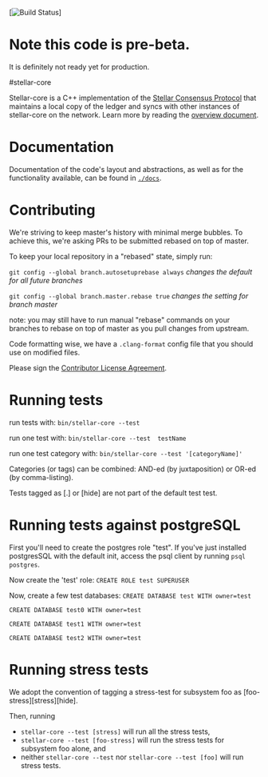 [![Build Status](https://magnum.travis-ci.com/stellar/stellar-core.svg?token=u11W8KHX2y4hfGqbzE1E)]

# Note this code is pre-beta. 
It is definitely not ready yet for production.
 
#stellar-core

Stellar-core is a C++ implementation of the [Stellar Consensus Protocol](https://github.com/stellar/stellar-core/blob/master/src/scp/readme.md) that maintains a local copy of the ledger and syncs with other instances of stellar-core on the network. Learn more by reading the [overview document](https://github.com/stellar/stellar-core/blob/master/docs/readme.md).

# Documentation

Documentation of the code's layout and abstractions, as well as for the
functionality available, can be found in
[`./docs`](https://github.com/stellar/stellar-core/tree/master/docs).

# Contributing

We're striving to keep master's history with minimal merge bubbles. To achieve
this, we're asking PRs to be submitted rebased on top of master.

To keep your local repository in a "rebased" state, simply run:

`git config --global branch.autosetuprebase always` *changes the default for all future branches*

`git config --global branch.master.rebase true` *changes the setting for branch master*

note: you may still have to run manual "rebase" commands on your branches to rebase on top of master as you pull changes from upstream.

Code formatting wise, we have a `.clang-format` config file that you should use on modified files.

Please sign the [Contributor License Agreement](http://goo.gl/forms/f2nhGi537n).

# Running tests

run tests with:
  `bin/stellar-core --test`

run one test with:
  `bin/stellar-core --test  testName`

run one test category with:
  `bin/stellar-core --test '[categoryName]'`

Categories (or tags) can be combined: AND-ed (by juxtaposition) or OR-ed (by comma-listing).

Tests tagged as [.] or [hide] are not part of the default test test.

# Running tests against postgreSQL
First you'll need to create the postgres role "test". If you've just installed postgresSQL with the default init, access the psql client by running `psql postgres`.

Now create the 'test' role: `CREATE ROLE test SUPERUSER`

Now, create a few test databases:
`CREATE DATABASE test WITH owner=test`

`CREATE DATABASE test0 WITH owner=test`

`CREATE DATABASE test1 WITH owner=test`

`CREATE DATABASE test2 WITH owner=test`

# Running stress tests
We adopt the convention of tagging a stress-test for subsystem foo as [foo-stress][stress][hide].

Then, running
* `stellar-core --test [stress]` will run all the stress tests,
* `stellar-core --test [foo-stress]` will run the stress tests for subsystem foo alone, and
* neither `stellar-core --test` nor `stellar-core --test [foo]` will run stress tests.

